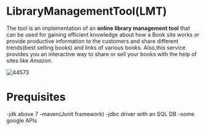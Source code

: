 # LibraryManagementTool(LMT)
The tool is an implementation of an **online library management tool**
that can be used for gaining efficient knowledge about how a Book site works or provide
productive information to the customers and share different trends(best selling books) and links of various books.
Also,this service provides you an interactive way to share or sell your books with the help
of sites like *Amazon*.

![44573](https://user-images.githubusercontent.com/74466079/99378111-0cada980-28ed-11eb-8479-e3721c8def12.jpg)

# Prequisites
-jdk above 7
-maven(Junit framework)
-jdbc driver with an SQL DB
-some google APIs


